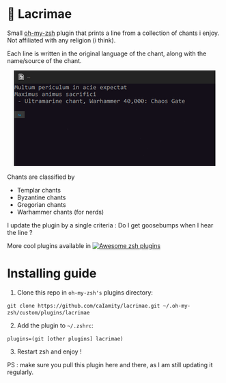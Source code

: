 # 🙏 Lacrimae
Small [oh-my-zsh](https://ohmyz.sh/) plugin that prints a line from a collection of chants i enjoy. Not affiliated with any religion (i think).

Each line is written in the original language of the chant, along with the name/source of the chant.

<p align="center">
  <img src="https://github.com/caIamity/lacrimae/blob/main/preview/lacrimae_preview.png" alt=""/>
</p>

Chants are classified by
 - Templar chants
 - Byzantine chants
 - Gregorian chants
 - Warhammer chants (for nerds)


I update the plugin by a single criteria : Do I get goosebumps when I hear the line ?

More cool plugins available in [![Awesome zsh plugins](https://cdn.rawgit.com/sindresorhus/awesome/d7305f38d29fed78fa85652e3a63e154dd8e8829/media/badge.svg)](https://github.com/unixorn/awesome-zsh-plugins)

# Installing guide

1. Clone this repo in `oh-my-zsh's` plugins directory:
```
git clone https://github.com/caIamity/lacrimae.git ~/.oh-my-zsh/custom/plugins/lacrimae
```
2. Add the plugin to `~/.zshrc`:
```
plugins=(git [other plugins] lacrimae)
```
3. Restart zsh and enjoy !

PS : make sure you pull this plugin here and there, as I am still updating it regularly.
